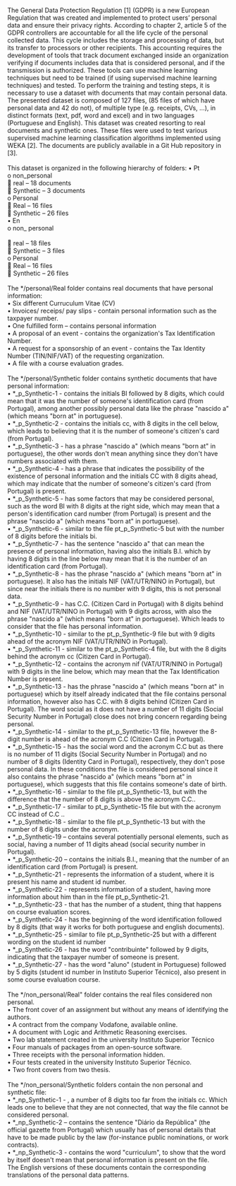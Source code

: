 ﻿The General Data Protection Regulation [1] (GDPR) is a new European Regulation that was created and implemented to protect users’ personal data and ensure their privacy rights. 
According to chapter 2, article 5 of the GDPR controllers are accountable for all the life cycle of the personal collected data. This cycle includes the storage and processing of data, but its transfer to processors or other recipients. 
This accounting requires the development of tools that track document exchanged inside an organization verifying if documents includes data that is considered personal, and if the transmission is authorized.
These tools can use machine learning techniques but need to be trained (if using supervised machine learning techniques) and tested. To perform the training and testing steps, it is necessary to use a dataset with documents that may contain personal data.
The presented dataset is composed of 127 files, (85 files of which have personal data and 42 do not), of multiple type (e.g. receipts, CVs, …), in distinct formats (text, pdf, word and excel) and in two languages (Portuguese and English). This dataset was created resorting to real documents and synthetic ones.
These files were used to test various supervised machine learning classification algorithms implemented using WEKA [2].
The documents are publicly available in a Git Hub repository in [3].
<br />
<br />
This dataset is organized in the following hierarchy of folders:
•	Pt <br />
o	non_personal <br />	
	real – 18 documents <br />
	Synthetic – 3 documents <br />
o	Personal <br />
	Real – 16 files <br />
	Synthetic – 26 files <br />
•	En <br />
o	non_ personal <br />	
	real – 18 files <br />
	Synthetic – 3 files <br />
o	Personal <br />
	Real – 16 files <br />
	Synthetic – 26 files <br />
<br />
The */personal/Real folder contains real documents that have personal information:<br />
•	Six different Curruculum Vitae (CV)<br />
•	Invoices/ receips/ pay slips - contain personal information such as the taxpayer number.<br />
•	One fulfilled form – contains personal information<br />
•	A proposal of an event - contains the organization's Tax Identification Number.<br />
•	A request for a sponsorship of an event - contains the Tax Identity Number (TIN/NIF/VAT) of the requesting organization.<br />
•	A file with a course evaluation grades.<br />
<br />
The */personal/Synthetic folder contains synthetic documents that have personal information:<br />
•	*_p_Synthetic-1 - contains the initials BI followed by 8 digits, which could mean that it was the number of someone's identification card (from Portugal), among another possibly personal data like the phrase "nascido a" (which means "born at" in portuguese).<br />
•	*_p_Synthetic-2 -  contains the initials cc, with 8 digits in the cell below, which leads to believing that it is the number of someone's citizen's card (from Portugal).<br />
•	*_p_Synthetic-3 - has a phrase "nascido a" (which means "born at" in portuguese), the other words don't mean anything since they don't have numbers associated with them.<br />
•	*_p_Synthetic-4 - has a phrase that indicates the possibility of the existence of personal information and the initials CC with 8 digits ahead, which may indicate that the number of someone's citizen's card (from Portugal) is present.<br />
•	*_p_Synthetic-5 - has some factors that may be considered personal, such as the word BI with 8 digits at the right side, which may mean that a person's identification card number (from Portugal) is present and the phrase "nascido a" (which means "born at" in portuguese).<br />
•	*_p_Synthetic-6 - similar to the file pt_p_Synthetic-5 but with the number of 8 digits before the initials bi.<br />
•	*_p_Synthetic-7 - has the sentence "nascido a" that can mean the presence of personal information, having also the initials B.I. which by having 8 digits in the line below may mean that it is the number of an identification card (from Portugal).<br />
•	*_p_Synthetic-8 - has the phrase "nascido a" (which means "born at" in portuguese). It also has the initials NIF (VAT/UTR/NINO in Portugal), but since near the initials there is no number with 9 digits, this is not personal data.<br />
•	*_p_Synthetic-9 - has C.C. (Citizen Card in Portugal) with 8 digits behind and NIF (VAT/UTR/NINO in Portugal) with 9 digits across, with also the phrase "nascido a" (which means "born at" in portuguese). Which leads to consider that the file has personal information.<br />
•	*_p_Synthetic-10 - similar to the pt_p_Synthetic-9 file but with 9 digits ahead of the acronym NIF (VAT/UTR/NINO in Portugal).<br />
•	*_p_Synthetic-11 - similar to the pt_p_Synthetic-4 file, but with the 8 digits behind the acronym cc (Citizen Card in Portugal).<br />
•	*_p_Synthetic-12 - contains the acronym nif (VAT/UTR/NINO in Portugal) with 9 digits in the line below, which may mean that the Tax Identification Number is present.<br />
•	*_p_Synthetic-13 - has the phrase "nascido a" (which means "born at" in portuguese) which by itself already indicated that the file contains personal information, however also has C.C. with 8 digits behind (Citizen Card in Portugal). The word social as it does not have a number of 11 digits (Social Security Number in Portugal) close does not bring concern regarding being personal.<br />
•	*_p_Synthetic-14 - similar to the pt_p_Synthetic-13 file, however the 8-digit number is ahead of the acronym C.C (Citizen Card in Portugal).<br />
•	*_p_Synthetic-15 - has the social word and the acronym C.C but as there is no number of 11 digits (Social Security Number in Portugal) and no number of 8 digits (Identity Card in Portugal), respectively, they don't pose personal data. In these conditions the file is considered personal since it also contains the phrase "nascido a" (which means "born at" in portuguese), which suggests that this file contains someone's date of birth.<br />
•	*_p_Synthetic-16 - similar to the file pt_p_Synthetic-13, but with the difference that the number of 8 digits is above the acronym C.C..<br />
•	*_p_Synthetic-17 - similar to pt_p_Synthetic-15 file but with the acronym CC instead of C.C ..<br />
•	*_p_Synthetic-18 - similar to the file pt_p_Synthetic-13 but with the number of 8 digits under the acronym.<br />
•	*_p_Synthetic-19 – contains several potentially personal elements, such as social, having a number of 11 digits ahead (social security number in Portugal).<br />
•	*_p_Synthetic-20 – contains the initials B.I., meaning that the number of an identification card (from Portugal) is present.<br />
•	*_p_Synthetic-21 - represents the information of a student, where it is present his name and student id number.<br />
•	*_p_Synthetic-22 - represents information of a student, having more information about him than in the file pt_p_Synthetic-21.<br />
•	*_p_Synthetic-23 - that has the number of a student, thing that happens on course evaluation scores.<br />
•	*_p_Synthetic-24 - has the beginning of the word identification followed by 8 digits (that way it works for both portuguese and english documents).<br />
•	*_p_Synthetic-25 - similar to file pt_p_Synthetic-25 but with a different wording on the student id number<br />
•	*_p_Synthetic-26 - has the word "contribuinte" followed by 9 digits, indicating that the taxpayer number of someone is present.<br />
•	*_p_Synthetic-27 - has the word "aluno" (student in Portuguese) followed by 5 digits (student id number in Instituto Superior Técnico), also present in some course evaluation course.<br />
<br />
The */non_personal/Real" folder contains the real files considered non personal.<br />
•	The front cover of an assignment but without any means of identifying the authors.<br />
•	A contract from the company Vodafone, available online.<br />
•	A document with Logic and Arithmetic Reasoning exercises.<br />
•	Two lab statement created in the university Instituto Superior Técnico<br />
•	Four manuals of packages from an open-source software.<br />
•	Three receipts with the personal information hidden.<br />
•	Four tests created in the university Instituto Superior Técnico.<br />
•	Two front covers from two thesis.<br />
<br />
The */non_personal/Synthetic folders contain the non personal and synthetic file:<br />
•	*_np_Synthetic-1 - , a number of 8 digits too far from the initials cc. Which leads one to believe that they are not connected, that way the file cannot be considered personal.<br />
•	*_np_Synthetic-2 – contains the sentence "Diário da República" (the official gazette from Portugal) which usually has of personal details that have to be made public by the law (for-instance public nominations, or work contracts).<br />
•	*_np_Synthetic-3 - contains the word "curriculum", to show that the word by itself doesn't mean that personal information is present on the file.<br />
The English versions of these documents contain the corresponding translations of the personal data patterns.<br />
